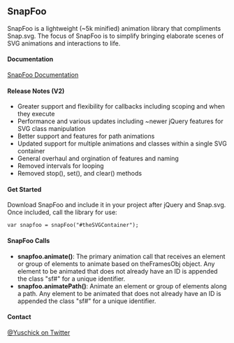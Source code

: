 ## SnapFoo
 
SnapFoo is a lightweight (~5k minified) animation library that compliments Snap.svg. The focus of SnapFoo is to simplify bringing elaborate scenes of SVG animations and interactions to life. 

#### Documentation 
[SnapFoo Documentation](http://yuschick.github.io/SnapFoo/)

#### Release Notes (V2)
+ Greater support and flexibility for callbacks including scoping and when they execute
+ Performance and various updates including ~newer jQuery features for SVG class manipulation
+ Better support and features for path animations
+ Updated support for multiple animations and classes within a single SVG container
+ General overhaul and orgination of features and naming
+ Removed intervals for looping
+ Removed stop(), set(), and clear() methods

#### Get Started 

Download SnapFoo and include it in your project after jQuery and Snap.svg. Once included, call the library for use:
 
`var snapfoo = snapFoo("#theSVGContainer");`

#### SnapFoo Calls
+ **snapfoo.animate()**: The primary animation call that receives an element or group of elements to animate based on theFramesObj object. Any element to be animated that does not already have an ID is appended the class "sf#" for a unique identifier.
+ **snapfoo.animatePath()**: Animate an element or group of elements along a path. Any element to be animated that does not already have an ID is appended the class "sf#" for a unique identifier.

#### Contact
[@Yuschick on Twitter](http://www.twitter.com/Yuschick)
